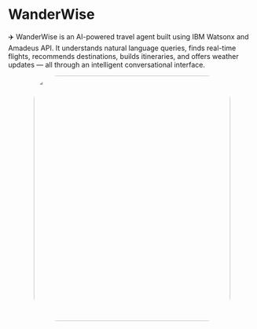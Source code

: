 # WanderWise
✈️ WanderWise is an AI-powered travel agent built using IBM Watsonx and Amadeus API. It understands natural language queries, finds real-time flights, recommends destinations, builds itineraries, and offers weather updates — all through an intelligent conversational interface.

<p align="center">
<img src="https://github.com/user-attachments/assets/76593293-c34f-49ed-b5dd-a12f4b563541" width="400" height="500" style="border-radius:50px"/>
</p>

